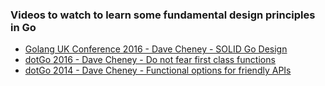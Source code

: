 ### Videos to watch to learn some fundamental design principles in Go
  - [Golang UK Conference 2016 - Dave Cheney - SOLID Go Design](https://www.youtube.com/watch?v=zzAdEt3xZ1M)
  - [dotGo 2016 - Dave Cheney - Do not fear first class functions](https://www.youtube.com/watch?v=5buaPyJ0XeQ&feature=youtu.be)
  - [dotGo 2014 - Dave Cheney - Functional options for friendly APIs](https://www.youtube.com/watch?v=24lFtGHWxAQ&feature=youtu.be)

